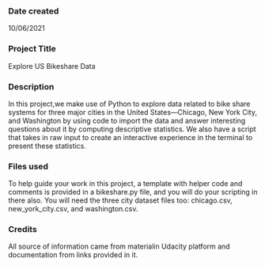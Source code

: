 ### Date created
10/06/2021

### Project Title
Explore US Bikeshare Data

### Description
In this project,we make use of Python to explore data related to bike share systems for three major cities in the United States—Chicago, New York City, and Washington by using code to import the data and answer interesting questions about it by computing descriptive statistics. We also have a script that takes in raw input to create an interactive experience in the terminal to present these statistics.

### Files used
To help guide your work in this project, a template with helper code and comments is provided in a bikeshare.py file, and you will do your scripting in there also. You will need the three city dataset files too: chicago.csv, new_york_city.csv, and washington.csv.

### Credits
All source of information came from materialin Udacity platform and documentation from links provided in it.

